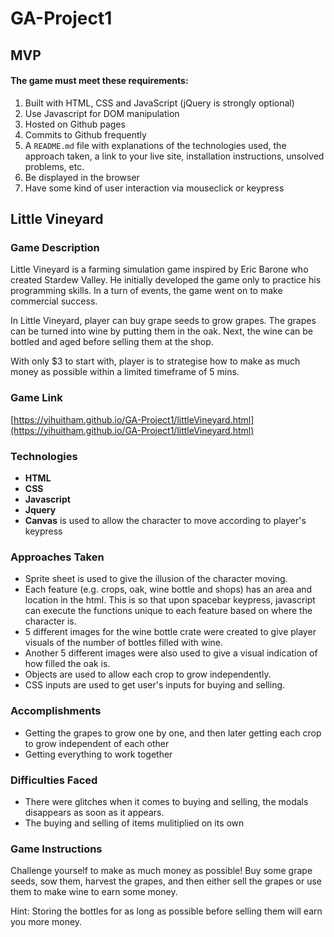 # GA-Project1

## MVP
#### The game must meet these requirements:

1. Built with HTML, CSS and JavaScript (jQuery is strongly optional)
2. Use Javascript for DOM manipulation
3. Hosted on Github pages<br>
4. Commits to Github frequently<br>
5. A `README.md` file with explanations of the technologies used, the approach taken, a link to your live site, installation instructions, unsolved problems, etc.
6. Be displayed in the browser
7. Have some kind of user interaction via mouseclick or keypress

## Little Vineyard

### Game Description

Little Vineyard is a farming simulation game inspired by Eric Barone who created Stardew Valley. He initially developed the game only to practice his programming skills. In a turn of events, the game went on to make commercial success.

In Little Vineyard, player can buy grape seeds to grow grapes. The grapes can be turned into wine by putting them in the oak. Next, the wine can be bottled and aged before selling them at the shop.

With only $3 to start with, player is to strategise how to make as much money as possible within a limited timeframe of 5 mins.

### Game Link

[https://yihuitham.github.io/GA-Project1/littleVineyard.html](https://yihuitham.github.io/GA-Project1/littleVineyard.html)

### Technologies

- **HTML**
- **CSS**
- **Javascript**
- **Jquery**
- **Canvas** is used to allow the character to move according to player's keypress

### Approaches Taken

- Sprite sheet is used to give the illusion of the character moving.
- Each feature (e.g. crops, oak, wine bottle and shops) has an area and location in the html. This is so that upon spacebar keypress, javascript can execute the functions unique to each feature based on where the character is.
- 5 different images for the wine bottle crate were created to give player visuals of the number of bottles filled with wine.
- Another 5 different images were also used to give a visual indication of how filled the oak is.
- Objects are used to allow each crop to grow independently.
- CSS inputs are used to get user's inputs for buying and selling.

### Accomplishments

- Getting the grapes to grow one by one, and then later getting each crop to grow independent of each other
- Getting everything to work together

### Difficulties Faced

- There were glitches when it comes to buying and selling, the modals disappears as soon as it appears.
- The buying and selling of items mulitiplied on its own

### Game Instructions

Challenge yourself to make as much money as possible!
Buy some grape seeds, sow them, harvest the grapes, and then either sell the grapes or use them to make wine to earn some money.

Hint: Storing the bottles for as long as possible before selling them will earn you more money.
